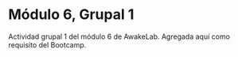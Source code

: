 # Módulo 6, Grupal 1

Actividad grupal 1 del módulo 6 de AwakeLab. Agregada aquí como requisito del Bootcamp.